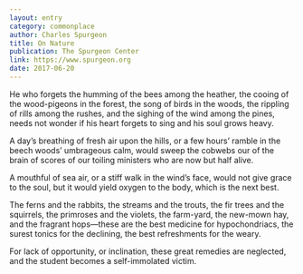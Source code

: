 ```yaml
---
layout: entry
category: commonplace
author: Charles Spurgeon
title: On Nature
publication: The Spurgeon Center
link: https://www.spurgeon.org
date: 2017-06-20
---
```


He who forgets the humming of the bees among the heather, the cooing of the wood-pigeons in the forest, the song of birds in the woods, the rippling of rills among the rushes, and the sighing of the wind among the pines, needs not wonder if his heart forgets to sing and his soul grows heavy. 

A day’s breathing of fresh air upon the hills, or a few hours’ ramble in the beech woods’ umbrageous calm, would sweep the cobwebs our of the brain of scores of our toiling ministers who are now but half alive. 

A mouthful of sea air, or a stiff walk in the wind’s face, would not give grace to the soul, but it would yield oxygen to the body, which is the next best.

The ferns and the rabbits, the streams and the trouts, the fir trees and the squirrels, the primroses and the violets, the farm-yard, the new-mown hay, and the fragrant hops—these are the best medicine for hypochondriacs, the surest tonics for the declining, the best refreshments for the weary. 

For lack of opportunity, or inclination, these great remedies are neglected, and the student becomes a self-immolated victim. 


